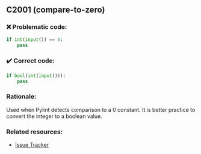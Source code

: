 ## C2001 (compare-to-zero)

### :x: Problematic code:

```python
if int(input()) == 0:
    pass
```

### :heavy_check_mark: Correct code:

```python
if bool(int(input())):
    pass
```

### Rationale:

Used when Pylint detects comparison to a 0 constant.
It is better practice to convert the integer to a boolean value.

### Related resources:

- [Issue Tracker](https://github.com/PyCQA/pylint/issues?q=is%3Aissue+%22compare-to-zero%22+OR+%22C2001%22)
